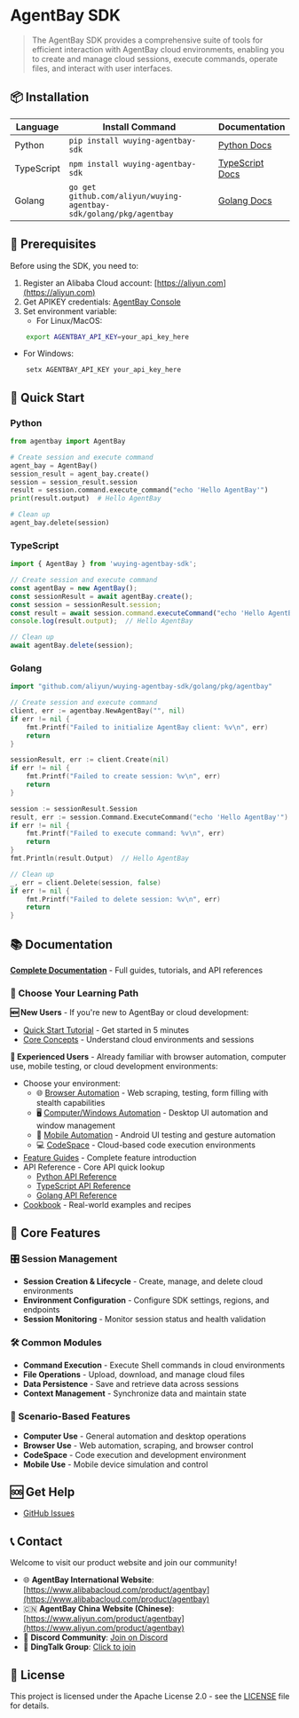 # AgentBay SDK

> The AgentBay SDK provides a comprehensive suite of tools for efficient interaction with AgentBay cloud environments, enabling you to create and manage cloud sessions, execute commands, operate files, and interact with user interfaces.

## 📦 Installation

| Language | Install Command | Documentation |
|----------|----------------|---------------|
| Python | `pip install wuying-agentbay-sdk` | [Python Docs](python/README.md) |
| TypeScript | `npm install wuying-agentbay-sdk` | [TypeScript Docs](typescript/README.md) |
| Golang | `go get github.com/aliyun/wuying-agentbay-sdk/golang/pkg/agentbay` | [Golang Docs](golang/README.md) |

## 🚀 Prerequisites

Before using the SDK, you need to:

1. Register an Alibaba Cloud account: [https://aliyun.com](https://aliyun.com)
2. Get APIKEY credentials: [AgentBay Console](https://agentbay.console.aliyun.com/service-management)
3. Set environment variable:
   - For Linux/MacOS:
```bash
    export AGENTBAY_API_KEY=your_api_key_here
```
   - For Windows:
```cmd
    setx AGENTBAY_API_KEY your_api_key_here
```

## 🚀 Quick Start

### Python
```python
from agentbay import AgentBay

# Create session and execute command
agent_bay = AgentBay()
session_result = agent_bay.create()
session = session_result.session
result = session.command.execute_command("echo 'Hello AgentBay'")
print(result.output)  # Hello AgentBay

# Clean up
agent_bay.delete(session)
```

### TypeScript
```typescript
import { AgentBay } from 'wuying-agentbay-sdk';

// Create session and execute command
const agentBay = new AgentBay();
const sessionResult = await agentBay.create();
const session = sessionResult.session;
const result = await session.command.executeCommand("echo 'Hello AgentBay'");
console.log(result.output);  // Hello AgentBay

// Clean up
await agentBay.delete(session);
```

### Golang
```go
import "github.com/aliyun/wuying-agentbay-sdk/golang/pkg/agentbay"

// Create session and execute command
client, err := agentbay.NewAgentBay("", nil)
if err != nil {
    fmt.Printf("Failed to initialize AgentBay client: %v\n", err)
    return
}

sessionResult, err := client.Create(nil)
if err != nil {
    fmt.Printf("Failed to create session: %v\n", err)
    return
}

session := sessionResult.Session
result, err := session.Command.ExecuteCommand("echo 'Hello AgentBay'")
if err != nil {
    fmt.Printf("Failed to execute command: %v\n", err)
    return
}
fmt.Println(result.Output)  // Hello AgentBay

// Clean up
_, err = client.Delete(session, false)
if err != nil {
    fmt.Printf("Failed to delete session: %v\n", err)
    return
}
```

## 📚 Documentation

**[Complete Documentation](docs/README.md)** - Full guides, tutorials, and API references

### 👋 Choose Your Learning Path

**🆕 New Users** - If you're new to AgentBay or cloud development:
- [Quick Start Tutorial](docs/quickstart/README.md) - Get started in 5 minutes
- [Core Concepts](docs/quickstart/basic-concepts.md) - Understand cloud environments and sessions

**🚀 Experienced Users** - Already familiar with browser automation, computer use, mobile testing, or cloud development environments:
- Choose your environment:
  - 🌐 [Browser Automation](docs/guides/browser-use/README.md) - Web scraping, testing, form filling with stealth capabilities
  - 🖥️ [Computer/Windows Automation](docs/guides/computer-use/README.md) - Desktop UI automation and window management
  - 📱 [Mobile Automation](docs/guides/mobile-use/README.md) - Android UI testing and gesture automation
  - 💻 [CodeSpace](docs/guides/codespace/README.md) - Cloud-based code execution environments
- [Feature Guides](docs/guides/README.md) - Complete feature introduction
- API Reference - Core API quick lookup
  - [Python API Reference](python/docs/api/README.md)
  - [TypeScript API Reference](typescript/docs/api/README.md)
  - [Golang API Reference](golang/docs/api/README.md)
- [Cookbook](cookbook/README.md) - Real-world examples and recipes

## 🔧 Core Features

### 🎛️ Session Management
- **Session Creation & Lifecycle** - Create, manage, and delete cloud environments
- **Environment Configuration** - Configure SDK settings, regions, and endpoints  
- **Session Monitoring** - Monitor session status and health validation

### 🛠️ Common Modules
- **Command Execution** - Execute Shell commands in cloud environments
- **File Operations** - Upload, download, and manage cloud files
- **Data Persistence** - Save and retrieve data across sessions
- **Context Management** - Synchronize data and maintain state

### 🎯 Scenario-Based Features
- **Computer Use** - General automation and desktop operations
- **Browser Use** - Web automation, scraping, and browser control  
- **CodeSpace** - Code execution and development environment
- **Mobile Use** - Mobile device simulation and control

## 🆘 Get Help

- [GitHub Issues](https://github.com/aliyun/wuying-agentbay-sdk/issues)

## 📞 Contact

Welcome to visit our product website and join our community!

- 🌐 **AgentBay International Website**: [https://www.alibabacloud.com/product/agentbay](https://www.alibabacloud.com/product/agentbay)  
- 🇨🇳 **AgentBay China Website (Chinese)**: [https://www.aliyun.com/product/agentbay](https://www.aliyun.com/product/agentbay)  
- 💬 **Discord Community**: [Join on Discord](https://discord.gg/kW55nTcT)  
- 💼 **DingTalk Group**: [Click to join](https://qr.dingtalk.com/action/joingroup?code=v1,k1,ZlCDtu+p3xq2MqVoIA3nYrvEWA21Gq86N91t9OuythQ=&_dt_no_comment=1&origin=11)

## 📄 License

This project is licensed under the Apache License 2.0 - see the [LICENSE](LICENSE) file for details.